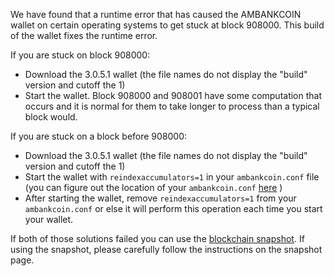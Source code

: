 We have found that a runtime error that has caused the AMBANKCOIN wallet on certain operating systems to get stuck at block 908000. This build of the wallet fixes the runtime error.

If you are stuck on block 908000:
- Download the 3.0.5.1 wallet (the file names do not display the "build" version and cutoff the 1)
- Start the wallet. Block 908000 and 908001 have some computation that occurs and it is normal for them to take longer to process than a typical block would.

If you are stuck on a block before 908000:
- Download the 3.0.5.1 wallet (the file names do not display the "build" version and cutoff the 1)
- Start the wallet with `reindexaccumulators=1` in your `ambankcoin.conf` file (you can figure out the location of your `ambankcoin.conf` [here](https://ambankcoin.freshdesk.com/support/solutions/articles/30000004664-where-are-my-wallet-dat-blockchain-and-configuration-conf-files-located-) )
- After starting the wallet, remove `reindexaccumulators=1` from your `ambankcoin.conf` or else it will perform this operation each time you start your wallet.

If both of those solutions failed you can use the [blockchain snapshot](http://178.254.23.111/~pub/AMBANKCOIN/Daily-Snapshots-Html/AMBANKCOIN-Daily-Snapshots.html). If using the snapshot, please carefully follow the instructions on the snapshot page.